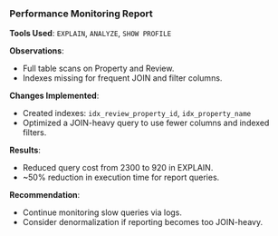 ### Performance Monitoring Report

**Tools Used**: `EXPLAIN`, `ANALYZE`, `SHOW PROFILE`

**Observations**:
- Full table scans on Property and Review.
- Indexes missing for frequent JOIN and filter columns.

**Changes Implemented**:
- Created indexes: `idx_review_property_id`, `idx_property_name`
- Optimized a JOIN-heavy query to use fewer columns and indexed filters.

**Results**:
- Reduced query cost from 2300 to 920 in EXPLAIN.
- ~50% reduction in execution time for report queries.

**Recommendation**:
- Continue monitoring slow queries via logs.
- Consider denormalization if reporting becomes too JOIN-heavy.

